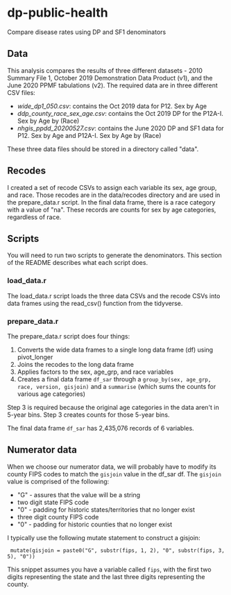 # dp-public-health
Compare disease rates using DP and SF1 denominators

## Data 
This analysis compares the results of three different datasets - 2010 Summary File 1, October 2019 Demonstration Data Product (v1), and the June 2020 PPMF tabulations (v2). The required data are in three different CSV files:

- _wide_dp1_050.csv_: contains the Oct 2019 data for P12. Sex by Age
- _ddp_county_race_sex_age.csv_: contains the Oct 2019 DP for the P12A-I. Sex by Age by (Race) 
- _nhgis_ppdd_20200527.csv_: contains the June 2020 DP and SF1 data for P12. Sex by Age and P12A-I. Sex by Age by (Race)

These three data files should be stored in a directory called "data". 

## Recodes 
I created a set of recode CSVs to assign each variable its sex, age group, and race. Those recodes are in the data/recodes directory and are used in the prepare_data.r script. In the final data frame, there is a race category with a value of "na". These records are counts for sex by age categories, regardless of race.

## Scripts 
You will need to run two scripts to generate the denominators. This section of the README describes what each script does.

### load_data.r
The load_data.r script loads the three data CSVs and the recode CSVs into data frames using the read_csv() function from the tidyverse. 

### prepare_data.r 
The prepare_data.r script does four things:

1. Converts the wide data frames to a single long data frame (df) using pivot_longer
2. Joins the recodes to the long data frame
3. Applies factors to the sex, age_grp, and race variables 
4. Creates a final data frame `df_sar` through a `group_by(sex, age_grp, race, version, gisjoin)` and a `summarise` (which sums the counts for various age categories)

Step 3 is required because the original age categories in the data aren't in 5-year bins. Step 3 creates counts for those 5-year bins.

The final data frame `df_sar` has 2,435,076 records of 6 variables.

## Numerator data
When we choose our numerator data, we will probably have to modify its county FIPS codes to match the `gisjoin` value in the df_sar df. The `gisjoin` value is comprised of the following:

- "G" - assures that the value will be a string
- two digit state FIPS code
- "0" - padding for historic states/territories that no longer exist 
- three digit county FIPS code
- "0" - padding for historic counties that no longer exist 

I typically use the following mutate statement to construct a gisjoin:

` mutate(gisjoin = paste0("G", substr(fips, 1, 2), "0", substr(fips, 3, 5), "0"))`

This snippet assumes you have a variable called `fips`, with the first two digits representing the state and the last three digits representing the county. 


